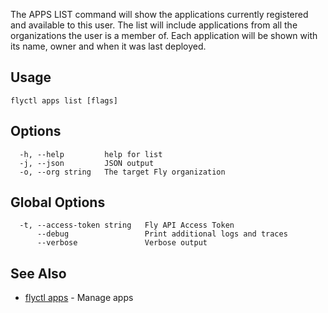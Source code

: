 The APPS LIST command will show the applications currently
registered and available to this user. The list will include applications
from all the organizations the user is a member of. Each application will
be shown with its name, owner and when it was last deployed.


## Usage
~~~
flyctl apps list [flags]
~~~

## Options

~~~
  -h, --help         help for list
  -j, --json         JSON output
  -o, --org string   The target Fly organization
~~~

## Global Options

~~~
  -t, --access-token string   Fly API Access Token
      --debug                 Print additional logs and traces
      --verbose               Verbose output
~~~

## See Also

* [flyctl apps](/docs/flyctl/apps/)	 - Manage apps

